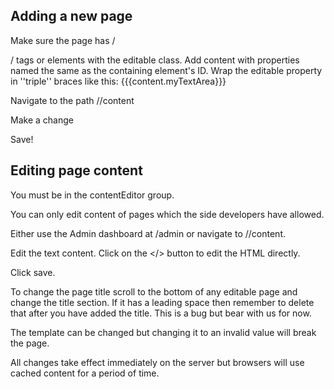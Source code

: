 ## Adding a new page ##
Make sure the page has /<article>/ tags or elements with the editable class. Add content with properties named the same as the containing element's ID.  Wrap the editable property in ''triple'' braces like this: {{{content.myTextArea}}}

Navigate to the path /<pagePath>/content

Make a change

Save!

## Editing page content ##
You must be in the contentEditor group.

You can only edit content of pages which the side developers have allowed.

Either use the Admin dashboard at /admin or navigate to /<pagePath>/content.

Edit the text content.  Click on the </> button to edit the HTML directly.

Click save.

To change the page title scroll to the bottom of any editable page and change the title section.  If it has a leading space then remember to delete that after you have added the title.  This is a bug but bear with us for now.

The template can be changed but changing it to an invalid value will break the page.

All changes take effect immediately on the server but browsers will use cached content for a period of time.